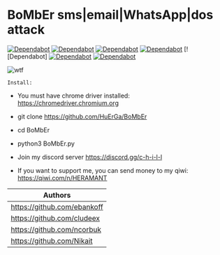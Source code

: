 # BoMbEr sms|email|WhatsApp|dos attack 

[![Dependabot](https://badgen.net/badge/ebankoff/ebankoff/yellow?icon=github&label)](https://github.com/ebankoff) [![Dependabot](https://badgen.net/badge/cludeex/cludeex/yellow?icon=github&label)](https://github.com/cludeex) [![Dependabot](https://badgen.net/badge/ncorbuk/ncorbuk/yellow?icon=github&label)](https://github.com/ncorbuk) [![Dependabot](https://badgen.net/badge/Nikait/Nikait/yellow?icon=github&label)](https://github.com/Nikait) [![Dependabot] [![Dependabot](https://badgen.net/badge/discord/discord/yellow?icon=discord&label)](https://discord.gg/c-h-i-l-l) [![Dependabot](https://badgen.net/badge/telegram/telegram/yellow?icon=telegram&label)](https://t.me/cozyyrooom)

![wtf](https://i.ibb.co/ChbFCPS/Comp-1-00000.png "BoMbEr") 


`Install:`

* You must have chrome driver installed: https://chromedriver.chromium.org

* git clone https://github.com/HuErGa/BoMbEr

* cd BoMbEr

* python3 BoMbEr.py

* Join my discord server https://discord.gg/c-h-i-l-l

* If you want to support me, you can send money to my qiwi: https://qiwi.com/n/HERAMANT

| Authors |
|----------------|
| https://github.com/ebankoff|
| https://github.com/cludeex | 
| https://github.com/ncorbuk | 
| https://github.com/Nikait  | 
